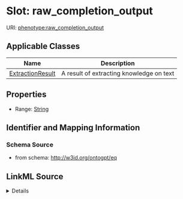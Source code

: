 # Slot: raw_completion_output

URI: [phenotype:raw_completion_output](http://w3id.org/ontogpt/phenotype/raw_completion_output)



<!-- no inheritance hierarchy -->




## Applicable Classes

| Name | Description |
| --- | --- |
[ExtractionResult](ExtractionResult.md) | A result of extracting knowledge on text






## Properties

* Range: [String](String.md)







## Identifier and Mapping Information







### Schema Source


* from schema: http://w3id.org/ontogpt/eq




## LinkML Source

<details>
```yaml
name: raw_completion_output
from_schema: http://w3id.org/ontogpt/eq
rank: 1000
alias: raw_completion_output
owner: ExtractionResult
domain_of:
- ExtractionResult
range: string

```
</details>